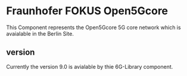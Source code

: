 # Fraunhofer FOKUS Open5Gcore 

This Component represents the Open5Gcore 5G core network which is avaialable in the Berlin Site.

## version
Currently the version 9.0 is avialable by thie 6G-Library component.